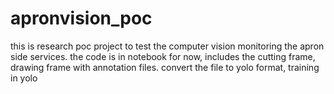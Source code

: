 # apronvision_poc
this is research poc project to test the computer vision monitoring the apron side services. the code is in notebook for now, includes the cutting frame, drawing frame with annotation files. convert the file to yolo format, training in yolo

